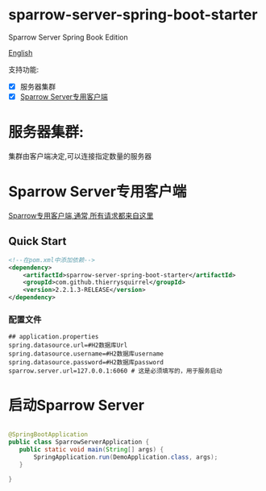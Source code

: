 # sparrow-server-spring-boot-starter

Sparrow Server Spring Book Edition

[English](./README.md)

支持功能:

- [x] 服务器集群
- [x] [Sparrow Server专用客户端](https://github.com/ThierrySquirrel/sparrow-spring-boot-starter)

# 服务器集群:

集群由客户端决定,可以连接指定数量的服务器

# Sparrow Server专用客户端

[Sparrow专用客户端,通常,所有请求都来自这里](https://github.com/ThierrySquirrel/sparrow-spring-boot-starter)

## Quick Start

```xml
<!--在pom.xml中添加依赖-->
<dependency>
    <artifactId>sparrow-server-spring-boot-starter</artifactId>
    <groupId>com.github.thierrysquirrel</groupId>
    <version>2.2.1.3-RELEASE</version>
</dependency>
``` 

### 配置文件

 ```properties
 ## application.properties
spring.datasource.url=#H2数据库Url
spring.datasource.username=#H2数据库username
spring.datasource.password=#H2数据库password
sparrow.server.url=127.0.0.1:6060 # 这是必须填写的，用于服务启动
 ```

# 启动Sparrow Server

 ```java

@SpringBootApplication
public class SparrowServerApplication {
	public static void main(String[] args) {
		SpringApplication.run(DemoApplication.class, args);
	}

}
 ```